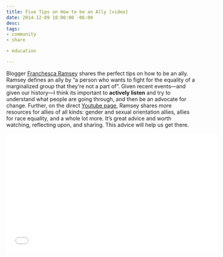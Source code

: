 ```yaml
---
title: Five Tips on How to be an Ally [video]
date: 2014-12-09 18:00:00 -06:00
desc:
tags:
- community
- share

- education

---
```


Blogger [Franchesca Ramsey](https://twitter.com/chescaleigh) shares the perfect tips on how to be an ally. Ramsey defines an ally by “a person who wants to fight for the equality of a marginalized group that they're not a part of”.  Given recent events—and given our history—I think its important to **actively listen** and try to understand what people are going through, and then be an advocate for change. Further, on the direct [Youtube page](https://www.youtube.com/watch?v=_dg86g-QlM0#action=share), Ramsey shares more resources for allies of all kinds: gender and sexual orientation allies, allies for race equality, and a whole lot more. It’s great advice and worth watching, reflecting upon, and sharing. This advice will help us get there.

<div class="full">
  <iframe width="560" height="315" src="//www.youtube.com/embed/_dg86g-QlM0" frameborder="0" allowfullscreen></iframe>
</div>  
